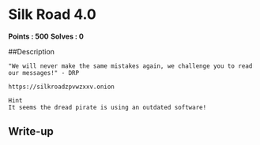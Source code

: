 # Silk Road 4.0

**Points : 500**
**Solves : 0**

##Description

	"We will never make the same mistakes again, we challenge you to read our messages!" - DRP

	https://silkroadzpvwzxxv.onion

	Hint
	It seems the dread pirate is using an outdated software!

## Write-up

